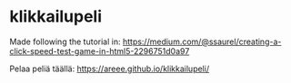 # klikkailupeli
Made following the tutorial in: https://medium.com/@ssaurel/creating-a-click-speed-test-game-in-html5-2296751d0a97

Pelaa peliä täällä: https://areee.github.io/klikkailupeli/
